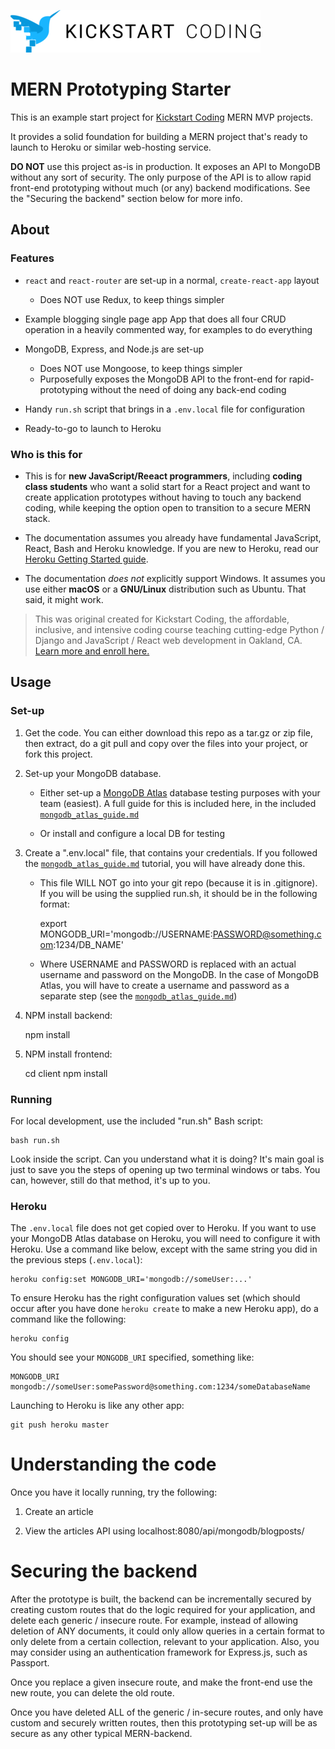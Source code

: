 ![Kickstart Coding Logo](./client/public/kickstart_coding_logo.png)

# MERN Prototyping Starter

This is an example start project for [Kickstart Coding](http://kickstartcoding.com/)
MERN MVP projects.

It provides a solid foundation for building a MERN project that's ready to
launch to Heroku or similar web-hosting service.

**DO NOT** use this project as-is in production. It exposes an API to MongoDB
without any sort of security. The only purpose of the API is to allow rapid
front-end prototyping without much (or any) backend modifications. See the
"Securing the backend" section below for more info.

## About

### Features

* `react` and `react-router` are set-up in a normal, `create-react-app` layout
    * Does NOT use Redux, to keep things simpler

* Example blogging single page app App that does all four CRUD operation in a
  heavily commented way, for examples to do everything

* MongoDB, Express, and Node.js are set-up
    * Does NOT use Mongoose, to keep things simpler
    * Purposefully exposes the MongoDB API to the front-end for
      rapid-prototyping without the need of doing any back-end coding

* Handy `run.sh` script that brings in a `.env.local` file for configuration

* Ready-to-go to launch to Heroku


### Who is this for

* This is for **new JavaScript/Reeact programmers**, including **coding class
  students** who want a solid start for a React project and want to create
  application prototypes without having to touch any backend coding, while
  keeping the option open to transition to a secure MERN stack.

* The documentation assumes you already have fundamental JavaScript, React, Bash
  and Heroku knowledge. If you are new to Heroku, read our [Heroku Getting
  Started guide](http://github.com/kickstartcoding/heroku-getting-started/).

* The documentation *does not* explicitly support Windows. It assumes you use
  either **macOS** or a **GNU/Linux** distribution such as Ubuntu. That said,
  it might work.

> This was original created for Kickstart Coding, the affordable,
> inclusive, and intensive coding course teaching cutting-edge Python /
> Django and JavaScript / React web development in Oakland, CA.
> [Learn more and enroll here.](http://kickstartcoding.com/?utm_source=github&utm_campaign=cheatsheets)

## Usage

### Set-up

1. Get the code. You can either download this repo as a tar.gz or zip file,
then extract, do a git pull and copy over the files into your project, or fork
this project.

2. Set-up your MongoDB database.

    - Either set-up a [MongoDB Atlas](https://cloud.mongodb.com) database
      testing purposes with your team (easiest). A full guide for this is
      included here, in the included
      [`mongodb_atlas_guide.md`](./mongodb_atlas_guide.md)

    - Or install and configure a local DB for testing

3. Create a ".env.local" file, that contains your credentials. If you followed
the [`mongodb_atlas_guide.md`](./mongodb_atlas_guide.md) tutorial, you will
have already done this.

    - This file WILL NOT go into your git repo (because it is in .gitignore).
      If you will be using the supplied run.sh, it should be in the following
      format:

        export MONGODB_URI='mongodb://USERNAME:PASSWORD@something.com:1234/DB_NAME'

    - Where USERNAME and PASSWORD is replaced with an actual username and
      password on the MongoDB. In the case of MongoDB Atlas, you will have to
      create a username and password as a separate step (see the
      [`mongodb_atlas_guide.md`](./mongodb_atlas_guide.md))

4. NPM install backend:

    npm install

5. NPM install frontend:

    cd client
    npm install


### Running

For local development, use the included "run.sh" Bash script:

    bash run.sh

Look inside the script. Can you understand what it is doing?  It's main goal is
just to save you the steps of opening up two terminal windows or tabs. You can,
however, still do that method, it's up to you.


### Heroku

The `.env.local` file does not get copied over to Heroku.  If you want to use
your MongoDB Atlas database on Heroku, you will need to configure it with
Heroku. Use a command like below, except with the same string you did in the
previous steps (`.env.local`):

    heroku config:set MONGODB_URI='mongodb://someUser:...'


To ensure Heroku has the right configuration values set (which should occur
after you have done `heroku create` to make a new Heroku app), do a command
like the following:


    heroku config

You should see your `MONGODB_URI` specified, something like:

    MONGODB_URI  mongodb://someUser:somePassword@something.com:1234/someDatabaseName 

Launching to Heroku is like any other app:

    git push heroku master


# Understanding the code

Once you have it locally running, try the following:

1. Create an article

2. View the articles API using localhost:8080/api/mongodb/blogposts/


# Securing the backend

After the prototype is built, the backend can be incrementally secured by
creating custom routes that do the logic required for your application, and
delete each generic / insecure route. For example, instead of allowing deletion
of ANY documents, it could only allow queries in a certain format to only
delete from a certain collection, relevant to your application. Also, you may
consider using an authentication framework for Express.js, such as Passport.

Once you replace a given insecure route, and make the front-end use the new
route, you can delete the old route.

Once you have deleted ALL of the generic / in-secure routes, and only have
custom and securely written routes, then this prototyping set-up will be as
secure as any other typical MERN-backend.


